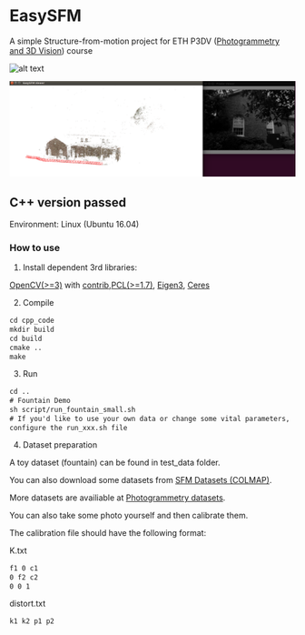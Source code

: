 # EasySFM
A simple Structure-from-motion project for ETH P3DV ([Photogrammetry and 3D Vision](https://prs.igp.ethz.ch/)) course

![alt text](assets/easySFM_demo_1_fountain.gif)

![alt text](assets/easySFM_demo_personhall.png)

## C++ version passed

Environment: Linux (Ubuntu 16.04)

### How to use

1. Install dependent 3rd libraries: 

[OpenCV(>=3)](https://github.com/opencv/opencv) with [contrib](https://github.com/opencv/opencv_contrib/tree/3.4),[PCL(>=1.7)](https://github.com/PointCloudLibrary/pcl), [Eigen3](https://eigen.tuxfamily.org/dox/), [Ceres](https://github.com/ceres-solver/ceres-solver)


2. Compile
```
cd cpp_code
mkdir build
cd build
cmake ..
make 
```

3. Run
```
cd ..
# Fountain Demo
sh script/run_fountain_small.sh
# If you'd like to use your own data or change some vital parameters, configure the run_xxx.sh file
```

4. Dataset preparation

A toy dataset (fountain) can be found in test_data folder.

You can also download some datasets from [SFM Datasets (COLMAP)](https://onedrive.live.com/?authkey=%21AAQumsDDwZBIW3w&id=C58A258D760E1B58%2146879&cid=C58A258D760E1B58).

More datasets are availiable at [Photogrammetry datasets](https://github.com/natowi/photogrammetry_datasets).

You can also take some photo yourself and then calibrate them.

The calibration file should have the following format:

K.txt
```
f1 0 c1
0 f2 c2
0 0 1
```

distort.txt
```
k1 k2 p1 p2
```
